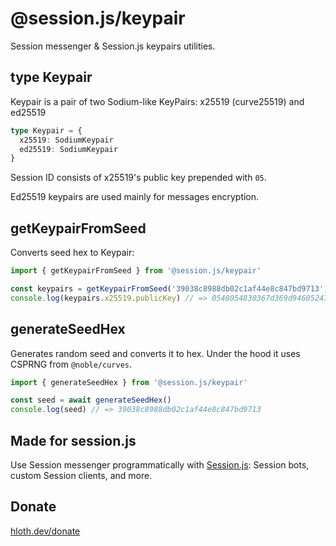 # @session.js/keypair

Session messenger & Session.js keypairs utilities.

## type Keypair

Keypair is a pair of two Sodium-like KeyPairs: x25519 (curve25519) and ed25519

```ts
type Keypair = {
  x25519: SodiumKeypair
  ed25519: SodiumKeypair
}
```

Session ID consists of x25519's public key prepended with `05`.

Ed25519 keypairs are used mainly for messages encryption.

## getKeypairFromSeed

Converts seed hex to Keypair:

```ts
import { getKeypairFromSeed } from '@session.js/keypair'

const keypairs = getKeypairFromSeed('39038c8988db02c1af44e8c847bd9713')
console.log(keypairs.x25519.publicKey) // => 0548054830367d369d94605247999a375dbd0a0f65fdec5de1535612bcb6d4de452c69
```

## generateSeedHex

Generates random seed and converts it to hex. Under the hood it uses CSPRNG from `@noble/curves`.

```ts
import { generateSeedHex } from '@session.js/keypair'

const seed = await generateSeedHex()
console.log(seed) // => 39038c8988db02c1af44e8c847bd9713
```

## Made for session.js

Use Session messenger programmatically with [Session.js](https://github.com/sessionjs/client): Session bots, custom Session clients, and more.

## Donate

[hloth.dev/donate](https://hloth.dev/donate)